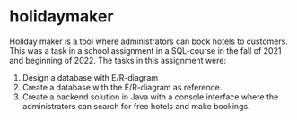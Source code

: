 # holidaymaker
Holiday maker is a tool where administrators can book hotels to customers.
This was a task in a school assignment in a SQL-course in the fall of 2021 and beginning of 2022.
The tasks in this assignment were:

1. Design a database with E/R-diagram
2. Create a database with the E/R-diagram as reference.
3. Create a backend solution in Java with a console interface where the administrators can search for free hotels and make bookings.

